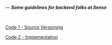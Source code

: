 &mdash; **_Some guidelines for backend folks at Sense_**

&nbsp;

[Code 1 - Source Versioning](https://github.com/senseobservationsystems/goalie-backend/wiki/Code-1---Source-Versioning)

[Code 2 - Implementation](https://github.com/senseobservationsystems/goalie-backend/wiki/Code-2---Implementation)